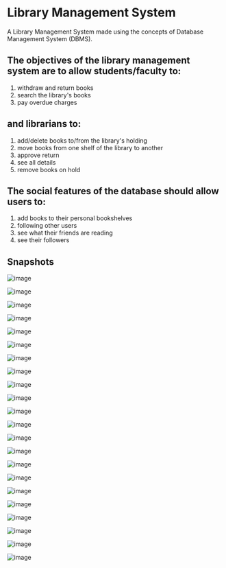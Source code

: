 # Library Management System

A Library Management System made using the concepts of Database Management System (DBMS).

## The objectives of the library management system are to allow students/faculty to:

1. withdraw and return books
2. search the library's books
3. pay overdue charges

## and librarians to:

1. add/delete books to/from the library's holding
2. move books from one shelf of the library to another
3. approve return
4. see all details
5. remove books on hold

## The social features of the database should allow users to:

1. add books to their personal bookshelves
2. following other users
3. see what their friends are reading
4. see their followers

## Snapshots

![image](https://user-images.githubusercontent.com/64724039/115950739-aad81800-a4fa-11eb-9fd5-c86c29b46dc2.png)

![image](https://user-images.githubusercontent.com/64724039/115950757-cb07d700-a4fa-11eb-857e-e096117088df.png)

![image](https://user-images.githubusercontent.com/64724039/115950793-f68ac180-a4fa-11eb-8970-bff9aa6a2da1.png)

![image](https://user-images.githubusercontent.com/64724039/115950805-0d311880-a4fb-11eb-902f-1459d9db91af.png)

![image](https://user-images.githubusercontent.com/64724039/115950822-30f45e80-a4fb-11eb-954c-823df9d9e315.png)

![image](https://user-images.githubusercontent.com/64724039/115950846-54b7a480-a4fb-11eb-8741-60ca886fd3bb.png)

![image](https://user-images.githubusercontent.com/64724039/115950856-68630b00-a4fb-11eb-81f6-9d8a781d910f.png)

![image](https://user-images.githubusercontent.com/64724039/115950881-816bbc00-a4fb-11eb-9096-6c10288d22a8.png)

![image](https://user-images.githubusercontent.com/64724039/115950898-921c3200-a4fb-11eb-9b8c-cd361ad7dbff.png)

![image](https://user-images.githubusercontent.com/64724039/115950912-a3653e80-a4fb-11eb-9e7b-0e82b7785a84.png)

![image](https://user-images.githubusercontent.com/64724039/115950931-b415b480-a4fb-11eb-8d41-051ef07b319f.png)

![image](https://user-images.githubusercontent.com/64724039/115950944-c42d9400-a4fb-11eb-9c09-bcef661d42f2.png)

![image](https://user-images.githubusercontent.com/64724039/115950981-fb03aa00-a4fb-11eb-906d-5171641def0a.png)

![image](https://user-images.githubusercontent.com/64724039/115951000-11116a80-a4fc-11eb-8f56-1d1a3bb6332e.png)

![image](https://user-images.githubusercontent.com/64724039/115951008-2090b380-a4fc-11eb-857a-91f3b8d891f0.png)

![image](https://user-images.githubusercontent.com/64724039/115951028-330aed00-a4fc-11eb-907a-0aafc2c92305.png)

![image](https://user-images.githubusercontent.com/64724039/115951048-43bb6300-a4fc-11eb-854f-c8084348f9ab.png)

![image](https://user-images.githubusercontent.com/64724039/115951061-5766c980-a4fc-11eb-972c-fbc82f076782.png)

![image](https://user-images.githubusercontent.com/64724039/115951070-677ea900-a4fc-11eb-995a-100d66ac9a43.png)

![image](https://user-images.githubusercontent.com/64724039/115951089-79604c00-a4fc-11eb-992f-1af876080b63.png)

![image](https://user-images.githubusercontent.com/64724039/115951112-91d06680-a4fc-11eb-8a44-4b51d4b73909.png)

![image](https://user-images.githubusercontent.com/64724039/115951120-a14faf80-a4fc-11eb-8afd-a4eb65106000.png)
